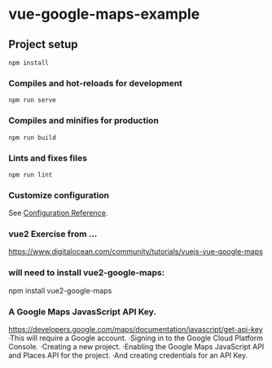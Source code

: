 # vue-google-maps-example

## Project setup
```
npm install
```

### Compiles and hot-reloads for development
```
npm run serve
```

### Compiles and minifies for production
```
npm run build
```

### Lints and fixes files
```
npm run lint
```

### Customize configuration
See [Configuration Reference](https://cli.vuejs.org/config/).

### vue2 Exercise from ...
https://www.digitalocean.com/community/tutorials/vuejs-vue-google-maps

### will need to install vue2-google-maps:
npm install vue2-google-maps

### A Google Maps JavasScript API Key.
https://developers.google.com/maps/documentation/javascript/get-api-key
·This will require a Google account.
·Signing in to the Google Cloud Platform Console.
·Creating a new project.
·Enabling the Google Maps JavaScript API and Places API for the project.
·And creating credentials for an API Key.